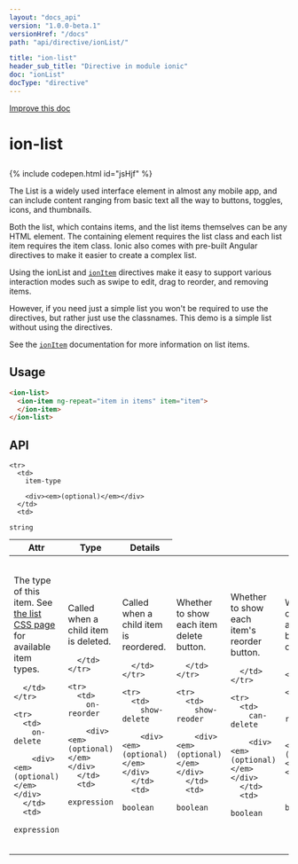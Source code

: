 ```yaml
---
layout: "docs_api"
version: "1.0.0-beta.1"
versionHref: "/docs"
path: "api/directive/ionList/"

title: "ion-list"
header_sub_title: "Directive in module ionic"
doc: "ionList"
docType: "directive"
---
```


<div class="improve-docs">
  <a href='http://github.com/driftyco/ionic/edit/master/js/ext/angular/src/directive/ionicList.js#L152'>
    Improve this doc
  </a>
</div>




<h1 class="api-title">

  ion-list



</h1>


{% include codepen.html id="jsHjf" %}




The List is a widely used interface element in almost any mobile app,
and can include content ranging from basic text all the way to buttons,
toggles, icons, and thumbnails.

Both the list, which contains items, and the list items themselves can be
any HTML element. The containing element requires the list class and each
list item requires the item class. Ionic also comes with pre-built Angular
directives to make it easier to create a complex list.

Using the ionList and <a href="/docs/api/directive/ionItem/"><code>ionItem</code></a> directives
make it easy to support various interaction modes such as swipe to edit,
drag to reorder, and removing items.

However, if you need just a simple list you won't be required to use the
directives, but rather just use the classnames.
This demo is a simple list without using the directives.

See the <a href="/docs/api/directive/ionItem/"><code>ionItem</code></a> documentation for more information on list items.








  
<h2 id="usage">Usage</h2>
  
```html
<ion-list>
  <ion-item ng-repeat="item in items" item="item">
  </ion-item>
</ion-list>
```
  
  
<h2 id="api" style="clear:both;">API</h2>

<table class="table" style="margin:0;">
  <thead>
    <tr>
      <th>Attr</th>
      <th>Type</th>
      <th>Details</th>
    </tr>
  </thead>
  <tbody>
    
    <tr>
      <td>
        item-type
        
        <div><em>(optional)</em></div>
      </td>
      <td>
        
  <code>string</code>
      </td>
      <td>
        <p>The type of this item.  See <a href="/docs/components/#list">the list CSS page</a> for available item types.</p>

        
      </td>
    </tr>
    
    <tr>
      <td>
        on-delete
        
        <div><em>(optional)</em></div>
      </td>
      <td>
        
  <code>expression</code>
      </td>
      <td>
        <p>Called when a child item is deleted.</p>

        
      </td>
    </tr>
    
    <tr>
      <td>
        on-reorder
        
        <div><em>(optional)</em></div>
      </td>
      <td>
        
  <code>expression</code>
      </td>
      <td>
        <p>Called when a child item is reordered.</p>

        
      </td>
    </tr>
    
    <tr>
      <td>
        show-delete
        
        <div><em>(optional)</em></div>
      </td>
      <td>
        
  <code>boolean</code>
      </td>
      <td>
        <p>Whether to show each item delete button.</p>

        
      </td>
    </tr>
    
    <tr>
      <td>
        show-reoder
        
        <div><em>(optional)</em></div>
      </td>
      <td>
        
  <code>boolean</code>
      </td>
      <td>
        <p>Whether to show each item&#39;s reorder button.</p>

        
      </td>
    </tr>
    
    <tr>
      <td>
        can-delete
        
        <div><em>(optional)</em></div>
      </td>
      <td>
        
  <code>boolean</code>
      </td>
      <td>
        <p>Whether child items are able to be deleted or not.</p>

        
      </td>
    </tr>
    
    <tr>
      <td>
        can-reorder
        
        <div><em>(optional)</em></div>
      </td>
      <td>
        
  <code>boolean</code>
      </td>
      <td>
        <p>Whether child items can be reordered or not.</p>

        
      </td>
    </tr>
    
    <tr>
      <td>
        can-swipe
        
        <div><em>(optional)</em></div>
      </td>
      <td>
        
  <code>boolean</code>
      </td>
      <td>
        <p>Whether child items can be swiped to reveal option buttons.</p>

        
      </td>
    </tr>
    
    <tr>
      <td>
        delete-icon
        
        <div><em>(optional)</em></div>
      </td>
      <td>
        
  <code>string</code>
      </td>
      <td>
        <p>The class name of the icon to show on child items while deleting.  Defaults to <code>ion-minus-circled</code>.</p>

        
      </td>
    </tr>
    
    <tr>
      <td>
        reorder-icon
        
        <div><em>(optional)</em></div>
      </td>
      <td>
        
  <code>string</code>
      </td>
      <td>
        <p>The class name to show on child items while reordering. Defaults to <code>ion-navicon</code>.</p>

        
      </td>
    </tr>
    
    <tr>
      <td>
        animation
        
        <div><em>(optional)</em></div>
      </td>
      <td>
        
  <code>string</code>
      </td>
      <td>
        <p>An animation class to apply to the list for animating when child items enter or exit the list. See <a href="/docs/components/#animations">the animation CSS page</a> for available animation classes.</p>

        
      </td>
    </tr>
    
  </tbody>
</table>

  

  





